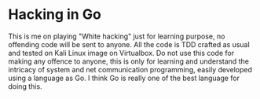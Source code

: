 # Hacking in Go
This is me on playing "White hacking" just for learning purpose, no offending code will be sent to anyone.
All the code is TDD crafted as usual and tested on Kali Linux image on Virtualbox.
Do not use this code for making any offence to anyone, this is only for learning and understand the intricacy of system and net communication programming, easily developed using a language as Go. I think Go is really one of the best language for doing this.
